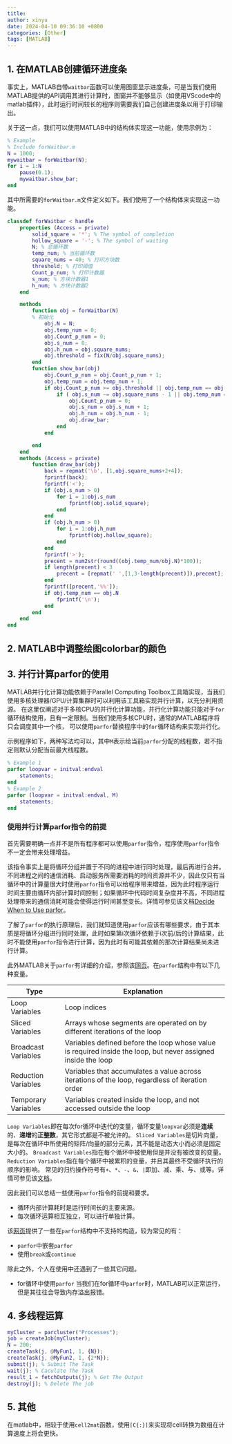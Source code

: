 ```yaml
---
title: 
author: xinyu
date: 2024-04-10 09:36:10 +0800
categories: [Other]
tags: [MATLAB]
---
```


## 1. 在MATLAB创建循环进度条

事实上，MATLAB自带`waitbar`函数可以使用图窗显示进度条，可是当我们使用MATLAB提供的API调用其进行计算时，图窗并不能够显示（如使用VScode中的matlab插件），此时运行时间较长的程序则需要我们自己创建进度条以用于打印输出。

关于这一点，我们可以使用MATLAB中的结构体实现这一功能，使用示例为：

```matlab
% Example 
% Include forWaitbar.m
N = 1000;
mywaitbar = forWaitbar(N);
for i = 1:N
    pause(0.1);
    mywaitbar.show_bar;
end
```

其中所需要的`forWaitbar.m`文件定义如下。我们使用了一个结构体来实现这一功能。

```matlab
classdef forWaitbar < handle
    properties (Access = private)
        solid_square = '*'; % The symbol of completion
        hollow_square = '-'; % The symbol of waiting
        N; % 总循环数
        temp_num; % 当前循环数
        square_nums = 40; % 打印方块数
        threshold; % 打印阈值
        Count_p_num; % 打印计数器
        s_num; % 方块计数器1
        h_num; % 方块计数器2
    end

    methods
        function obj = forWaitbar(N)
        % 初始化
            obj.N = N;
            obj.temp_num = 0;
            obj.Count_p_num = 0;
            obj.s_num = 0;
            obj.h_num = obj.square_nums;
            obj.threshold = fix(N/obj.square_nums);
        end
        function show_bar(obj)
            obj.Count_p_num = obj.Count_p_num + 1;
            obj.temp_num = obj.temp_num + 1;
            if obj.Count_p_num >= obj.threshold || obj.temp_num == obj.N || obj.temp_num == 1
                if ( obj.s_num ~= obj.square_nums - 1 || obj.temp_num == obj.N ) && obj.temp_num <= obj.N
                    obj.Count_p_num = 0;
                    obj.s_num = obj.s_num + 1;
                    obj.h_num = obj.h_num - 1;
                    obj.draw_bar;
                end
            end

        end
    end
    methods (Access = private)
        function draw_bar(obj)
            back = repmat('\b', [1,obj.square_nums+2+4]);
            fprintf(back);
            fprintf('<');
            if (obj.s_num > 0)
                for i = 1:obj.s_num
                    fprintf(obj.solid_square);
                end
            end
            if (obj.h_num > 0)
                for i = 1:obj.h_num
                    fprintf(obj.hollow_square);
                end
            end
            fprintf('>');
            precent = num2str(round((obj.temp_num/obj.N)*100));
            if length(precent) < 3
                precent = [repmat(' ',[1,3-length(precent)]),precent];
            end
            fprintf([precent,'%%']);
            if obj.temp_num == obj.N
                fprintf('\n');
            end
        end
    end
end
```

## 2. MATLAB中调整绘图colorbar的颜色

## 3. 并行计算parfor的使用

MATLAB并行化计算功能依赖于Parallel Computing Toolbox工具箱实现，当我们使用多核处理器/GPU/计算集群时可以利用该工具箱实现并行计算，以充分利用资源。
在这里仅阐述对于多核CPU的并行化计算功能，并行化计算功能只能对于`for`循环结构使用，且有一定限制。当我们使用多核CPU时，通常的MATLAB程序将只会调度其中一个核，
可以使用`parfor`替换程序中的`for`循环结构来实现并行化。

示例程序如下，两种写法均可以，其中`M`表示给当前`parfor`分配的线程数，若不指定则默认分配当前最大线程数。

```MATLAB
% Example 1
parfor loopvar = initval:endval
    statements;
end
% Example 2
parfor (loopvar = initval:endval, M)
    statements;
end
```

### 使用并行计算parfor指令的前提

首先需要明确一点并不是所有程序都可以使用`parfor`指令，程序使用`parfor`指令不一定会带来处理增益。

该指令事实上是将循环分组并置于不同的进程中进行同时处理，最后再进行合并。不同进程之间的通信消耗、启动服务所需要消耗的时间资源并不少，因此仅只有当循环中的计算量很大时使用`parfor`指令可以给程序带来增益，因为此时程序运行时间主要由循环内部计算时间控制；如果循环中代码时间复杂度并不高，不同进程处理带来的通信消耗可能会使得运行时间甚至变长。详情可参见该文档[Decide When to Use parfor](https://ww2.mathworks.cn/help/parallel-computing/decide-when-to-use-parfor.html#bvi2qb4)。

了解了`parfor`的执行原理后，我们就知道使用`parfor`应该有哪些要求，由于其本质是将循环分组进行同时处理，此时如果第i次循环依赖于i次前/后的计算结果，此时不能使用`parfor`指令进行计算，因为此时有可能其依赖的那次计算结果尚未进行计算。

此外MATLAB关于`parfor`有详细的介绍，参照该[网页](https://ww2.mathworks.cn/help/parallel-computing/parfor.html)。在`parfor`结构中有以下几种变量。

| Type                | Explanation                                                                                                   |
| ------------------- | ------------------------------------------------------------------------------------------------------------- |
| Loop Variables      | Loop indices                                                                                                  |
| Sliced Variables    | Arrays whose segments are operated on by different iterations of the loop                                     |
| Broadcast Variables | Variables defined before the loop whose value is required inside the loop, but never assigned inside the loop |
| Reduction Variables | Variables that accumulates a value across iterations of the loop, regardless of iteration order               |
| Temporary Variables | Variables created inside the loop, and not accessed outside the loop                                          |

`Loop Variables`即在每次for循环中迭代的变量，循环变量`loopvar`必须是**连续**的、**递增**的**正整数**，其它形式都是不被允许的。
`Sliced Variables`是切片向量，是每次在循环中所使用的矩阵/向量的部分元素，其不能是动态大小而必须是固定大小的。
`Broadcast Variables`指在每个循环中被使用但是并没有被改变的变量。
`Reduction Variables`指在每个循环中被累积的变量，并且其最终不受循环执行的顺序的影响。
常见的归约操作符号有`+`、`*`、`-`、`&`、`|`即加、减、乘、与、或等。详情可参见该[文档](https://ww2.mathworks.cn/help/coder/ug/classification-of-variables-in-parfor-loops.html#bq_of7_-3)。

因此我们可以总结一些使用`parfor`指令的前提和要求。

- 循环内部计算耗时是运行时间长的主要来源。
- 每次循环运算相互独立，可以进行单独计算。

该[网页](https://ww2.mathworks.cn/help/coder/ug/acceleration-of-matlab-algorithms-using-parallel-for-loops-parfor.html#:~:text=%E4%B8%BA%E4%BA%86%E9%81%BF%E5%85%8D%E5%9C%A8%E5%BE%AA%E7%8E%AF%E7%9A%84%E6%9F%90%E6%AC%A1%E8%BF%AD%E4%BB%A3%E4%BE%9D%E8%B5%96%E4%BA%8E%E5%85%B6%E4%BB%96%E8%BF%AD%E4%BB%A3%E6%97%B6%E4%BD%BF%E7%94%A8%20parfor%20%EF%BC%8C%20MATLAB%20Coder%20%E6%8C%87%E5%AE%9A%E4%BA%86%E5%8F%98%E9%87%8F%E7%9A%84%E5%88%9A%E6%80%A7%E5%88%86%E7%B1%BB%E3%80%82%20%E6%9C%89%E5%85%B3%E8%AF%A6%E7%BB%86%E4%BF%A1%E6%81%AF%EF%BC%8C%E8%AF%B7%E5%8F%82%E9%98%85%20Classification,MATLAB%20Coder%20%E6%A3%80%E6%B5%8B%E5%88%B0%E5%BE%AA%E7%8E%AF%E4%B8%8D%E7%AC%A6%E5%90%88%20parfor%20%E8%AE%BE%E5%AE%9A%EF%BC%8C%E5%B0%86%E4%B8%8D%E4%BC%9A%E7%94%9F%E6%88%90%E4%BB%A3%E7%A0%81%E5%B9%B6%E4%B8%94%E4%BC%9A%E4%BA%A7%E7%94%9F%E9%94%99%E8%AF%AF%E3%80%82%20%E8%A7%84%E5%88%99%E8%A6%81%E6%B1%82%E5%BE%AA%E7%8E%AF%E8%BF%AD%E4%BB%A3%E5%BF%85%E9%A1%BB%E6%98%AF%E7%8B%AC%E7%AB%8B%E7%9A%84%EF%BC%8C%E4%BD%86%E5%BD%92%E7%BA%A6%E6%98%AF%E4%B8%80%E4%B8%AA%E4%BE%8B%E5%A4%96%E3%80%82%20%E5%BD%92%E7%BA%A6%E5%8F%98%E9%87%8F%20%E4%BC%9A%E5%B0%86%E4%BE%9D%E8%B5%96%E4%BA%8E%E6%89%80%E6%9C%89%E8%BF%AD%E4%BB%A3%E7%9A%84%E5%80%BC%E7%B4%AF%E5%8A%A0%E5%9C%A8%E4%B8%80%E8%B5%B7%EF%BC%8C%E4%BD%86%E4%B8%8E%E8%BF%AD%E4%BB%A3%E9%A1%BA%E5%BA%8F%E6%97%A0%E5%85%B3%E3%80%82)提供了一些在`parfor`结构中不支持的构造，较为常见的有：

- `parfor`中嵌套`parfor`
- 使用`break`或`continue`

除此之外，个人在使用中还遇到了一些其它问题。

- for循环中使用`parfor`
  当我们在for循环中`parfor`时，MATLAB可以正常运行，但是其往往会导致内存溢出报错。

## 4. 多线程运算

```matlab
myCluster = parcluster("Processes");
job = createJob(myCluster); 
N = 200;
createTask(j, @MyFun1, 1, {N});
createTask(j, @MyFun2, 1, {2*N});
submit(j); % Submit The Task
wait(j); % Caculate The Task
result_1 = fetchOutputs(j); % Get The Output
destroy(j); % Delete The job
```

## 5. 其他

在matlab中，相较于使用`cell2mat`函数，使用`[C{:}]`来实现将cell转换为数组在计算速度上将会更快。
